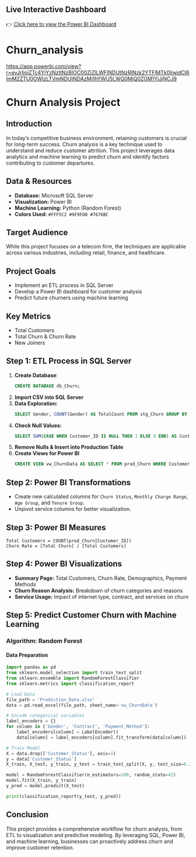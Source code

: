 ## Live Interactive Dashboard  
👉 [Click here to view the Power BI Dashboard](https://app.powerbi.com/view?r=eyJrIjoiZTc4YjYzNzItNzBlOC00ZjZlLWFlNDUtNzRlNzk2YTFlMTk0IiwidCI6ImM2ZTU0OWIzLTVmNDUtNDAzMi1hYWU5LWQ0MjQ0ZGM1YjJjNCJ9)  

# Churn_analysis

https://app.powerbi.com/view?r=eyJrIjoiZTc4YjYzNzItNzBlOC00ZjZlLWFlNDUtNzRlNzk2YTFlMTk0IiwidCI6ImM2ZTU0OWIzLTVmNDUtNDAzMi1hYWU5LWQ0MjQ0ZGM1YjJjNCJ9


# Churn Analysis Project

## Introduction
In today’s competitive business environment, retaining customers is crucial for long-term success. Churn analysis is a key technique used to understand and reduce customer attrition. This project leverages data analytics and machine learning to predict churn and identify factors contributing to customer departures.

## Data & Resources
- **Database:** Microsoft SQL Server
- **Visualization:** Power BI
- **Machine Learning:** Python (Random Forest)
- **Colors Used:** `#FFF5C2 #9F9FD0 #7676BC `

## Target Audience
While this project focuses on a telecom firm, the techniques are applicable across various industries, including retail, finance, and healthcare.

## Project Goals
- Implement an ETL process in SQL Server
- Develop a Power BI dashboard for customer analysis
- Predict future churners using machine learning

## Key Metrics
- Total Customers
- Total Churn & Churn Rate
- New Joiners

## Step 1: ETL Process in SQL Server
1. **Create Database**:
   ```sql
   CREATE DATABASE db_Churn;
   ```
2. **Import CSV into SQL Server**
3. **Data Exploration:**
   ```sql
   SELECT Gender, COUNT(Gender) AS TotalCount FROM stg_Churn GROUP BY Gender;
   ```
4. **Check Null Values:**
   ```sql
   SELECT SUM(CASE WHEN Customer_ID IS NULL THEN 1 ELSE 0 END) AS Customer_ID_Null_Count FROM stg_Churn;
   ```
5. **Remove Nulls & Insert into Production Table**
6. **Create Views for Power BI**
   ```sql
   CREATE VIEW vw_ChurnData AS SELECT * FROM prod_Churn WHERE Customer_Status IN ('Churned', 'Stayed');
   ```

## Step 2: Power BI Transformations
- Create new calculated columns for `Churn Status`, `Monthly Charge Range`, `Age Group`, and `Tenure Group`.
- Unpivot service columns for better visualization.

## Step 3: Power BI Measures
```DAX
Total Customers = COUNT(prod_Churn[Customer_ID])
Churn Rate = [Total Churn] / [Total Customers]
```

## Step 4: Power BI Visualizations
- **Summary Page:** Total Customers, Churn Rate, Demographics, Payment Methods
- **Churn Reason Analysis:** Breakdown of churn categories and reasons
- **Service Usage:** Impact of internet type, contract, and services on churn

## Step 5: Predict Customer Churn with Machine Learning
### Algorithm: Random Forest
#### Data Preparation
```python
import pandas as pd
from sklearn.model_selection import train_test_split
from sklearn.ensemble import RandomForestClassifier
from sklearn.metrics import classification_report

# Load Data
file_path = 'Prediction_Data.xlsx'
data = pd.read_excel(file_path, sheet_name='vw_ChurnData')

# Encode categorical variables
label_encoders = {}
for column in ['Gender', 'Contract', 'Payment_Method']:
    label_encoders[column] = LabelEncoder()
    data[column] = label_encoders[column].fit_transform(data[column])

# Train Model
X = data.drop(['Customer_Status'], axis=1)
y = data['Customer_Status']
X_train, X_test, y_train, y_test = train_test_split(X, y, test_size=0.2, random_state=42)

model = RandomForestClassifier(n_estimators=100, random_state=42)
model.fit(X_train, y_train)
y_pred = model.predict(X_test)

print(classification_report(y_test, y_pred))
```

## Conclusion
This project provides a comprehensive workflow for churn analysis, from ETL to visualization and predictive modeling. By leveraging SQL, Power BI, and machine learning, businesses can proactively address churn and improve customer retention.
